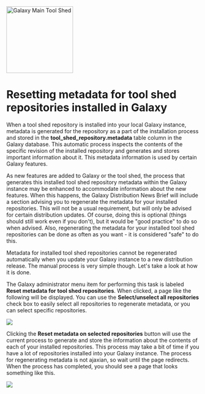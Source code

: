 <div class='center'> <a href='http://toolshed.g2.bx.psu.edu'><img src="/src/images/logos/ToolShed.jpg" alt="Galaxy Main Tool Shed" height="174" /></a> </div>

# Resetting metadata for tool shed repositories installed in Galaxy

When a tool shed repository is installed into your local Galaxy instance, metadata is generated for the repository as a part of the installation process and stored in the **tool_shed_repository.metadata** table column in the Galaxy database.  This automatic process inspects the contents of the specific revision of the installed repository and generates and stores important information about it.  This metadata information is used by certain Galaxy features.

As new features are added to Galaxy or the tool shed, the process that generates this installed tool shed repository metadata within the Galaxy instance may be enhanced to accommodate information about the new features.  When this happens, the Galaxy Distribution News Brief will include a section advising you to regenerate the metadata for your installed repositories.  This will not be a usual requirement, but will only be advised for certain distribution updates.  Of course, doing this is optional (things should still work even if you don't), but it would be "good practice" to do so when advised.  Also, regenerating the metadata for your installed tool shed repositories can be done as often as you want - it is considered "safe" to do this.

Metadata for installed tool shed repositories cannot be regenerated automatically when you update your Galaxy instance to a new distribution release.  The manual process is very simple though.  Let's take a look at how it is done.

The Galaxy administrator menu item for performing this task is labeled **Reset metadata for tool shed repositories**.  When clicked, a page like the following will be displayed.  You can use the **Select/unselect all repositories** check box to easily select all repositories to regenerate metadata, or you can select specific repositories.

![](/src/resetting-metadata-for-installed-repositories/reset_metadata_page.png)

Clicking the **Reset metadata on selected repositories** button will use the current process to generate and store the information about the contents of each of your installed repositories.  This process may take a bit of time if you have a lot of repositories installed into your Galaxy instance.  The process for regenerating metadata is not ajaxian, so wait until the page redirects.  When the process has completed, you should see a page that looks something like this.

![](/src/resetting-metadata-for-installed-repositories/metadata_reset.png)
